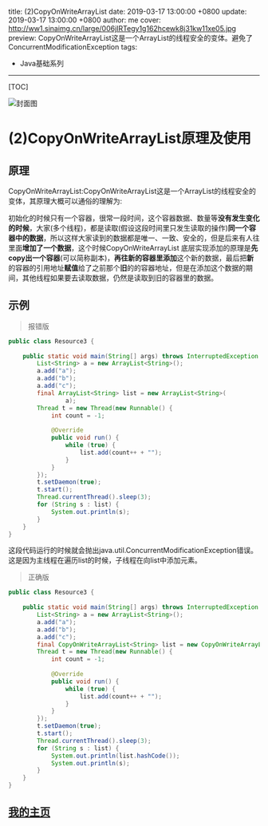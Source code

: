 title:  (2)CopyOnWriteArrayList
date: 2019-03-17 13:00:00 +0800
update: 2019-03-17 13:00:00 +0800
author: me
cover: http://ww1.sinaimg.cn/large/006jIRTegy1g162hcewk8j31kw11xe05.jpg
preview:  CopyOnWriteArrayList这是一个ArrayList的线程安全的变体。避免了ConcurrentModificationException
tags:

  -  Java基础系列

---



[TOC]

![封面图](http://ww1.sinaimg.cn/large/006jIRTegy1g162hcewk8j31kw11xe05.jpg)

# (2)CopyOnWriteArrayList原理及使用

## 原理

CopyOnWriteArrayList:CopyOnWriteArrayList这是一个ArrayList的线程安全的变体，其原理大概可以通俗的理解为:

初始化的时候只有一个容器，很常一段时间，这个容器数据、数量等**没有发生变化的时候**，大家(多个线程)，都是读取(假设这段时间里只发生读取的操作)**同一个容器中的数据**，所以这样大家读到的数据都是唯一、一致、安全的，但是后来有人往里面**增加了一个数据**，这个时候CopyOnWriteArrayList 底层实现添加的原理是**先copy出一个容器**(可以简称副本)，**再往新的容器里添加**这个新的数据，最后把**新**的容器的引用地址**赋值**给了之前那个**旧**的的容器地址，但是在添加这个数据的期间，其他线程如果要去读取数据，仍然是读取到旧的容器里的数据。

## 示例

> 报错版

```java
public class Resource3 {
 
    public static void main(String[] args) throws InterruptedException {
        List<String> a = new ArrayList<String>();
        a.add("a");
        a.add("b");
        a.add("c");
        final ArrayList<String> list = new ArrayList<String>(
                a);
        Thread t = new Thread(new Runnable() {
            int count = -1;
 
            @Override
            public void run() {
                while (true) {
                    list.add(count++ + "");
                }
            }
        });
        t.setDaemon(true);
        t.start();
        Thread.currentThread().sleep(3);
        for (String s : list) {
            System.out.println(s);
        }
    }
}
```

这段代码运行的时候就会抛出java.util.ConcurrentModificationException错误。这是因为主线程在遍历list的时候，子线程在向list中添加元素。

> 正确版

```java
public class Resource3 {
 
    public static void main(String[] args) throws InterruptedException {
        List<String> a = new ArrayList<String>();
        a.add("a");
        a.add("b");
        a.add("c");
        final CopyOnWriteArrayList<String> list = new CopyOnWriteArrayList<String>(a);
        Thread t = new Thread(new Runnable() {
            int count = -1;
 
            @Override
            public void run() {
                while (true) {
                    list.add(count++ + "");
                }
            }
        });
        t.setDaemon(true);
        t.start();
        Thread.currentThread().sleep(3);
        for (String s : list) {
            System.out.println(list.hashCode());
            System.out.println(s);
        }
    }
}
```

## [我的主页](https://suveng.github.io/blog/)